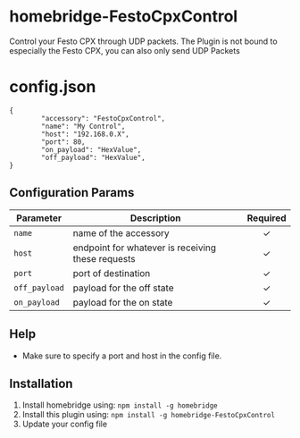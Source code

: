 # homebridge-FestoCpxControl
Control your Festo CPX through UDP packets.
The Plugin is not bound to especially the Festo CPX, you can also only send UDP Packets


# config.json

```
{
        "accessory": "FestoCpxControl",
        "name": "My Control",
        "host": "192.168.0.X",
        "port": 80,
        "on_payload": "HexValue",
        "off_payload": "HexValue",
}
```

## Configuration Params

|             Parameter            |                       Description                       | Required |
| -------------------------------- | ------------------------------------------------------- |:--------:|
| `name`                           | name of the accessory                                   |     ✓    |
| `host`                           | endpoint for whatever is receiving these requests       |     ✓    |
| `port`                           | port of destination                                     |     ✓    |
| `off_payload`                 | payload for the off state                            |     ✓    |
| `on_payload`                   | payload for the on state                              |     ✓    |

## Help

  - Make sure to specify a port and host in the config file.

## Installation

1. Install homebridge using: `npm install -g homebridge`
2. Install this plugin using: `npm install -g homebridge-FestoCpxControl`
3. Update your config file
